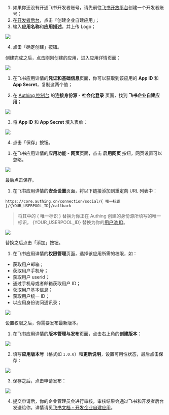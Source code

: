 <IntegrationDetailCard title="创建一个企业自建应用">

1. 如果你还没有开通飞书开发者账号，请先前往[飞书开放平台](https://open.feishu.cn)创建一个开发者账号；
2. 在[开发者后台](https://open.feishu.cn/app)，点击「创建企业自建应用」；
3. 输入**应用名称**和**应用描述**，并上传 Logo；

![](https://cdn.authing.cn/img/20210318183951.png)

4. 点击「确定创建」按钮。

</IntegrationDetailCard>

<IntegrationDetailCard title="获取应用凭证">

创建完成之后，点击刚刚创建的应用，进入应用详情页面：

![](https://cdn.authing.cn/img/20210319174307.png)

1. 在飞书应用详情的**凭证和基础信息**页面，你可以获取到该应用的 **App ID** 和 **App Secret**，复制这两个值；

2. 在 [Authing 控制台](https://console.authing.cn) 的**连接身份源** - **社会化登录** 页面，找到 **飞书企业自建应用**；

![](https://cdn.authing.cn/img/20210318184437.png)

3. 将 **App ID** 和 **App Secret** 填入表单：

![](https://cdn.authing.cn/img/20210318185656.png)

4. 点击「保存」按钮。

</IntegrationDetailCard>

<IntegrationDetailCard title="启用网页功能">

1. 在飞书应用详情的**应用功能** - **网页**页面，点击 **启用网页** 按钮，网页设置可以忽略。

![](https://cdn.authing.cn/img/20210318190412.png)

最后点击保存。

</IntegrationDetailCard>

<IntegrationDetailCard title="配置重定向 URL">

1. 在飞书应用详情的**安全设置**页面，将以下链接添加到重定向 URL 列表中：

```
https://core.authing.cn/connection/social/{ 唯一标识 }/{YOUR_USERPOOL_ID}/callback
```

> 将其中的 { 唯一标识 } 替换为你正在 Authing 创建的身份源所填写的唯一标识， {YOUR_USERPOOL_ID} 替换为你的[用户池 ID](/guides/faqs/get-userpool-id-and-secret.md)。

![](https://cdn.authing.cn/img/20210318192249.png)

替换之后点击「添加」按钮。

</IntegrationDetailCard>

<IntegrationDetailCard title="应用申请权限">

1. 在飞书应用详情的**权限管理**页面，选择该应用所需的权限，如：

- 获取用户邮箱；
- 获取用户手机号；
- 获取用户 userid；
- 通过手机号或者邮箱获取用户 ID；
- 获取用户基本信息；
- 获取用户统一 ID；
- 以应用身份访问通讯录；

![](https://cdn.authing.cn/img/20210426195046.png)

设置权限之后，你需要发布最新版本。

</IntegrationDetailCard>

<IntegrationDetailCard title="发布应用">

1. 在飞书应用详情的**版本管理与发布**页面，点击右上角的**创建版本**：

![](https://cdn.authing.cn/img/20210318193400.png)

2. 填写**应用版本号**（格式如 `1.0.0`）和**更新说明**，设置可用性状态，最后点击保存：

![](https://cdn.authing.cn/img/20210318193548.png)

3. 保存之后，点击申请发布：

![](https://cdn.authing.cn/img/20210318193717.png)

4. 提交申请后，你的企业管理员会进行审核，审核结果会通过飞书和开发者后台发送给你。详情请见[飞书文档 - 开发企业自建应用](https://open.feishu.cn/document/uQjL04CN/ukzM04SOzQjL5MDN)。

</IntegrationDetailCard>
